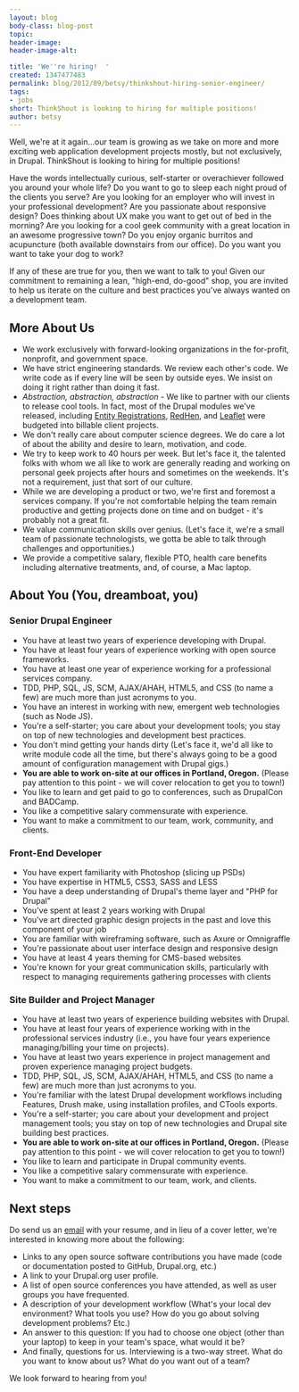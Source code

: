 ```yaml
---
layout: blog
body-class: blog-post
topic:
header-image:
header-image-alt:

title: 'We''re hiring!  '
created: 1347477483
permalink: blog/2012/09/betsy/thinkshout-hiring-senior-engineer/
tags:
- jobs
short: ThinkShout is looking to hiring for multiple positions!
author: betsy
---
```

Well, we're at it again...our team is growing as we take on more and more exciting web application development projects mostly, but not exclusively, in Drupal. ThinkShout is looking to hiring for multiple positions!

Have the words intellectually curious, self-starter or overachiever followed you around your whole life? Do you want to go to sleep each night proud of the clients you serve? Are you looking for an employer who will invest in your professional development? Are you passionate about responsive design? Does thinking about UX make you want to get out of bed in the morning? Are you looking for a cool geek community with a great location in an awesome progressive town? Do you enjoy organic burritos and acupuncture (both available downstairs from our office). Do you want you want to take your dog to work? 

If any of these are true for you, then we want to talk to you! Given our commitment to remaining a lean, "high-end, do-good" shop, you are invited to help us iterate on the culture and best practices you've always wanted on a development team.

## More About Us ##

* We work exclusively with forward-looking organizations in the for-profit, nonprofit, and government space. 
* We have strict engineering standards. We review each other's code. We write code as if every line will be seen by outside eyes. We insist on doing it right rather than doing it fast.
* *Abstraction, abstraction, abstraction* - We like to partner with our clients to release cool tools. In fact, most of the Drupal modules we've released, including [Entity Registrations](http://drupal.org/project/registration), [RedHen](http://drupal.org/project/redhen), and [Leaflet](http://drupal.org/project/leaflet) were budgeted into billable client projects.
* We don't really care about computer science degrees. We do care a lot of about the ability and desire to learn, motivation, and code.
* We try to keep work to 40 hours per week. But let's face it, the talented folks with whom we all like to work are generally reading and working on personal geek projects after hours and sometimes on the weekends. It's not a requirement, just that sort of our culture.
* While we are developing a product or two, we're first and foremost a services company. If you're not comfortable helping the team remain productive and getting projects done on time and on budget - it's probably not a great fit.
* We value communication skills over genius. (Let's face it, we're a small team of passionate technologists, we gotta be able to talk through challenges and opportunities.)
* We provide a competitive salary, flexible PTO, health care benefits including alternative treatments, and, of course, a Mac laptop.

## About You (You, dreamboat, you) ##

### Senior Drupal Engineer ###

* You have at least two years of experience developing with Drupal.
* You have at least four years of experience working with open source frameworks.
* You have at least one year of experience working for a professional services company.
* TDD, PHP, SQL, JS, SCM, AJAX/AHAH, HTML5, and CSS (to name a few) are much more than just acronyms to you.
* You have an interest in working with new, emergent web technologies (such as Node JS).
* You're a self-starter; you care about your development tools; you stay on top of new technologies and development best practices.
* You don't mind getting your hands dirty (Let's face it, we'd all like to write module code all the time, but there's always going to be a good amount of configuration management with Drupal gigs.)
* **You are able to work on-site at our offices in Portland, Oregon.** (Please pay attention to this point - we will cover relocation to get you to town!)
* You like to learn and get paid to go to conferences, such as DrupalCon and BADCamp.
* You like a competitive salary commensurate with experience.
* You want to make a commitment to our team, work, community, and clients.

### Front-End Developer ###

* You have expert familiarity with Photoshop (slicing up PSDs)
* You have expertise in HTML5, CSS3, SASS and LESS
* You have a deep understanding of Drupal's theme layer and "PHP for Drupal"
* You've spent at least 2 years working with Drupal
* You've art directed graphic design projects in the past and love this component of your job
* You are familiar with wireframing software, such as Axure or Omnigraffle
* You're passionate about user interface design and responsive design 
* You have at least 4 years theming for CMS-based websites
* You're known for your great communication skills, particularly with respect to managing requirements gathering processes with clients

### Site Builder and Project Manager ###

* You have at least two years of experience building websites with Drupal.
* You have at least four years of experience working with in the professional services industry (i.e., you have four years experience managing/billing your time on projects).
* You have at least two years experience in project management and proven experience managing project budgets.
* TDD, PHP, SQL, JS, SCM, AJAX/AHAH, HTML5, and CSS (to name a few) are much more than just acronyms to you.
* You're familiar with the latest Drupal development workflows including Features, Drush make, using installation profiles, and CTools exports.
* You're a self-starter; you care about your development and project management tools; you stay on top of new technologies and Drupal site building best practices.
* **You are able to work on-site at our offices in Portland, Oregon.** (Please pay attention to this point - we will cover relocation to get you to town!)
* You like to learn and participate in Drupal community events.
* You like a competitive salary commensurate with experience.
* You want to make a commitment to our team, work, and clients.

## Next steps ##

Do send us an [email](mailto:jobs@thinkshout.com) with your resume, and in lieu of a cover letter, we're interested in knowing more about the following: 

 * Links to any open source software contributions you have made (code or documentation posted to GitHub, Drupal.org, etc.)
 * A link to your Drupal.org user profile.
 * A list of open source conferences you have attended, as well as user groups you have frequented.
 * A description of your development workflow (What's your local dev environment? What tools you use? How do you go about solving development problems? Etc.)
 * An answer to this question: If you had to choose one object (other than your laptop) to keep in your team's space, what would it be?
 * And finally, questions for us. Interviewing is a two-way street. What do you want to know about us? What do you want out of a team?

We look forward to hearing from you!
